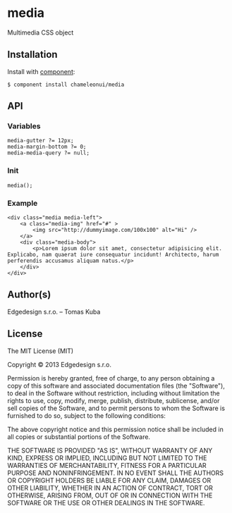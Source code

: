 
# media

  Multimedia CSS object

## Installation

Install with [component](https://github.com/component/component):

    $ component install chameleonui/media

## API

### Variables

    media-gutter ?= 12px;
    media-margin-bottom ?= 0;
    media-media-query ?= null;

### Init
    
    media();

### Example

    <div class="media media-left">
        <a class="media-img" href="#" >
            <img src="http://dummyimage.com/100x100" alt="Hi" />
        </a>
        <div class="media-body">
            <p>Lorem ipsum dolor sit amet, consectetur adipisicing elit. Explicabo, nam quaerat iure consequatur incidunt! Architecto, harum perferendis accusamus aliquam natus.</p>
        </div>
    </div>

## Author(s)

Edgedesign s.r.o. – Tomas Kuba

## License

The MIT License (MIT)

Copyright © 2013 Edgedesign s.r.o.

Permission is hereby granted, free of charge, to any person obtaining a copy
of this software and associated documentation files (the "Software"), to deal
in the Software without restriction, including without limitation the rights
to use, copy, modify, merge, publish, distribute, sublicense, and/or sell
copies of the Software, and to permit persons to whom the Software is
furnished to do so, subject to the following conditions:

The above copyright notice and this permission notice shall be included in
all copies or substantial portions of the Software.

THE SOFTWARE IS PROVIDED "AS IS", WITHOUT WARRANTY OF ANY KIND, EXPRESS OR
IMPLIED, INCLUDING BUT NOT LIMITED TO THE WARRANTIES OF MERCHANTABILITY,
FITNESS FOR A PARTICULAR PURPOSE AND NONINFRINGEMENT. IN NO EVENT SHALL THE
AUTHORS OR COPYRIGHT HOLDERS BE LIABLE FOR ANY CLAIM, DAMAGES OR OTHER
LIABILITY, WHETHER IN AN ACTION OF CONTRACT, TORT OR OTHERWISE, ARISING FROM,
OUT OF OR IN CONNECTION WITH THE SOFTWARE OR THE USE OR OTHER DEALINGS IN
THE SOFTWARE.
